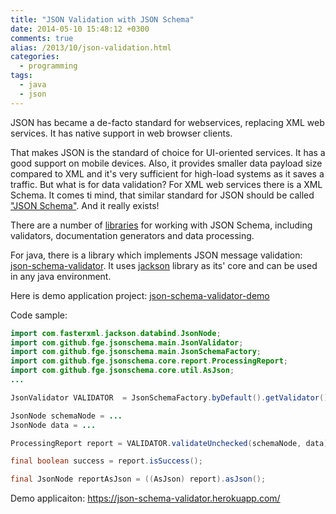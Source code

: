 ```yaml
---
title: "JSON Validation with JSON Schema"
date: 2014-05-10 15:48:12 +0300
comments: true
alias: /2013/10/json-validation.html
categories:
  - programming
tags:
  - java
  - json
---
```

JSON has became a de-facto standard for webservices, replacing XML web services.
It has native support in web browser clients.

That makes JSON is the standard of choice for UI-oriented services.
It has a good support on mobile devices.
Also, it provides smaller data payload size compared to XML and it's very sufficient for high-load systems as it saves a traffic.
But what is for data validation?
For XML web services there is a XML Schema.
It comes ti mind, that similar standard for JSON should be called ["JSON Schema"](http://json-schema.org/).
And it really exists!

<!--more-->
There are a number of [libraries](http://json-schema.org/implementations.html) for working with JSON Schema, including validators, documentation generators and data processing.

For java, there is a library which implements JSON message validation: [json-schema-validator](https://github.com/fge/json-schema-validator).
It uses [jackson](https://github.com/FasterXML/jackson) library as its' core and can be used in any java environment.

Here is demo application project: [json-schema-validator-demo](https://github.com/fge/json-schema-validator-demo)

Code sample:

```java
import com.fasterxml.jackson.databind.JsonNode;
import com.github.fge.jsonschema.main.JsonValidator;
import com.github.fge.jsonschema.main.JsonSchemaFactory;
import com.github.fge.jsonschema.core.report.ProcessingReport;
import com.github.fge.jsonschema.core.util.AsJson;
...

JsonValidator VALIDATOR  = JsonSchemaFactory.byDefault().getValidator();

JsonNode schemaNode = ...
JsonNode data = ...

ProcessingReport report = VALIDATOR.validateUnchecked(schemaNode, data);

final boolean success = report.isSuccess();

final JsonNode reportAsJson = ((AsJson) report).asJson();
```

Demo applicaiton: https://json-schema-validator.herokuapp.com/

